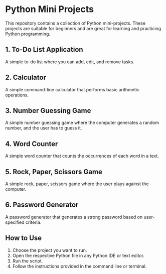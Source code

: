 # Python Mini Projects

This repository contains a collection of Python mini-projects. These projects are suitable for beginners and are great for learning and practicing Python programming.

## 1. To-Do List Application
A simple to-do list where you can add, edit, and remove tasks.

## 2. Calculator
A simple command-line calculator that performs basic arithmetic operations.

## 3. Number Guessing Game
A simple number guessing game where the computer generates a random number, and the user has to guess it.

## 4. Word Counter
A simple word counter that counts the occurrences of each word in a text.

## 5. Rock, Paper, Scissors Game
A simple rock, paper, scissors game where the user plays against the computer.

## 6. Password Generator
A password generator that generates a strong password based on user-specified criteria.

## How to Use
1. Choose the project you want to run.
2. Open the respective Python file in any Python IDE or text editor.
3. Run the script.
4. Follow the instructions provided in the command line or terminal.

